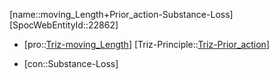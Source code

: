 ﻿---
type: TrizContradiction
aliases:
- moving_Length+Prior_action-Substance-Loss
license: CC BY-SA 4.0
copyright: https://github.com/SpocWeb
IsDeleted: false
IsReadOnly: false
Confidential: public
tags: 
- Triz/Contradiction
---
[name::moving_Length+Prior_action-Substance-Loss]
[SpocWebEntityId::22862]
+ [pro::[Triz-moving_Length](tech/Triz/Parameter/Triz-moving_Length.md)]
[Triz-Principle::[Triz-Prior_action](tech/Triz/Principle/Triz-Prior_action.md)]
- [con::Substance-Loss]

